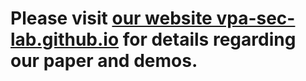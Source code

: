# Please visit [our website vpa-sec-lab.github.io](vpa-sec-lab.github.io) for details regarding our paper and demos.

